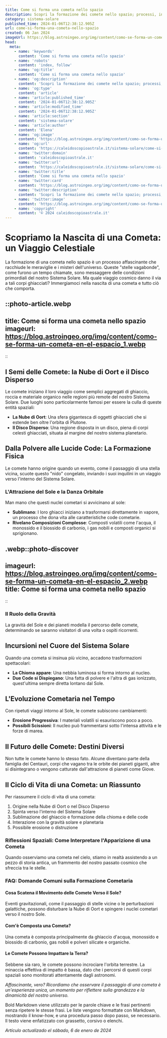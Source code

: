 ```yaml
---
title: Come si forma una cometa nello spazio
description: Scopri la formazione dei comete nello spazio; processi, ingredienti cosmici e curiosità astrali, in una guida semplice e intrigante.
category: sistema-solare
published_time: 2024-01-06T12:38:12.905Z
url: come-si-forma-una-cometa-nello-spazio
created: 06 Jan 2024
imageUrl: https://blog.astroingeo.org/img/content/como-se-forma-un-cometa-en-el-espacio_1.webp
head:
  meta:
    - name: 'keywords'
      content: 'Come si forma una cometa nello spazio'
    - name: 'robots'
      content: 'index, follow'
    - name: 'og:title'
      content: 'Come si forma una cometa nello spazio'
    - name: 'og:description'
      content: 'Scopri la formazione dei comete nello spazio; processi, ingredienti cosmici e curiosità astrali, in una guida semplice e intrigante.'
    - name: 'og:type'
      content: 'article'
    - name: 'article:published_time'
      content: '2024-01-06T12:38:12.905Z'
    - name: 'article:modified_time'
      content: '2024-01-06T12:38:12.905Z'
    - name: 'article:section'
      content: 'sistema-solare'
    - name: 'article:author'
      content: 'Elena'
    - name: 'og:image'
      content: 'https://blog.astroingeo.org/img/content/como-se-forma-un-cometa-en-el-espacio_1.webp'
    - name: 'og:url'
      content: 'https://caleidoscopioastrale.it/sistema-solare/come-si-forma-una-cometa-nello-spazio'
    - name: 'twitter:domain'
      content: 'caleidoscopioastrale.it'
    - name: 'twitter:url'
      content: 'https://caleidoscopioastrale.it/sistema-solare/come-si-forma-una-cometa-nello-spazio'
    - name: 'twitter:title'
      content: 'Come si forma una cometa nello spazio'
    - name: 'twitter:card'
      content: 'https://blog.astroingeo.org/img/content/como-se-forma-un-cometa-en-el-espacio_1.webp'
    - name: 'twitter:description'
      content: 'Scopri la formazione dei comete nello spazio; processi, ingredienti cosmici e curiosità astrali, in una guida semplice e intrigante.'
    - name: 'twitter:image'
      content: 'https://blog.astroingeo.org/img/content/como-se-forma-un-cometa-en-el-espacio_1.webp'
    - name: 'copyright'
      content: '© 2024 caleidoscopioastrale.it'
---
```

# Scopriamo la Nascita di una Cometa: un Viaggio Celestiale

La formazione di una cometa nello spazio è un processo affascinante che racchiude le meraviglie e i misteri dell'universo. Queste "stelle vagabonde", come furono un tempo chiamate, sono messaggere delle condizioni primordiali del nostro Sistema Solare. Ma quale viaggio cosmico danno il via a tali corpi ghiacciati? Immergiamoci nella nascita di una cometa e tutto ciò che comporta.

::photo-article.webp
---
title: Come si forma una cometa nello spazio
imageurl: https://blog.astroingeo.org/img/content/como-se-forma-un-cometa-en-el-espacio_1.webp
---
::

## I Semi delle Comete: la Nube di Oort e il Disco Disperso
Le comete iniziano il loro viaggio come semplici aggregati di ghiaccio, roccia e materiale organico nelle regioni più remote del nostro Sistema Solare. Due luoghi sono particolarmente famosi per essere la culla di queste entità spaziali:

- **La Nube di Oort**: Una sfera gigantesca di oggetti ghiacciati che si estende ben oltre l'orbita di Plutone.
- **Il Disco Disperso**: Una regione disposta in un disco, piena di corpi celesti ghiacciati, situata al margine del nostro sistema planetario.

## Dalla Polvere alle Lucide Code: La Formazione Fisica
Le comete hanno origine quando un evento, come il passaggio di una stella vicina, scuote questo "nido" congelato, inviando i suoi inquilini in un viaggio verso l'interno del Sistema Solare.

### L'Attrazione del Sole e la Danza Orbitale
Man mano che questi nuclei cometari si avvicinano al sole:

- **Sublimano**: I loro ghiacci iniziano a trasformarsi direttamente in vapore, un processo che dona vita alle caratteristiche code cometarie.
- **Rivelano Composizioni Complesse**: Composti volatili come l'acqua, il monossido e il biossido di carbonio, i gas nobili e composti organici si sprigionano.

.webp::photo-discover
---
imageurl: https://blog.astroingeo.org/img/content/como-se-forma-un-cometa-en-el-espacio_2.webp
title: Come si forma una cometa nello spazio
---
::

### Il Ruolo della Gravità
La gravità del Sole e dei pianeti modella il percorso delle comete, determinando se saranno visitatori di una volta o ospiti ricorrenti.

## Incursioni nel Cuore del Sistema Solare
Quando una cometa si insinua più vicino, accadono trasformazioni spettacolari:

- **La Chioma appare**: Una nebbia luminosa si forma intorno al nucleo.
- **Due Code si Dispiegano**: Una fatta di polvere e l'altra di gas ionizzato, quest'ultima sempre diretta lontano dal Sole.

## L'Evoluzione Cometaria nel Tempo
Con ripetuti viaggi intorno al Sole, le comete subiscono cambiamenti:

- **Erosione Progressiva**: I materiali volatili si esauriscono poco a poco.
- **Possibili Scissioni**: Il nucleo può frammentarsi sotto l'intensa attività e le forze di marea.

## Il Futuro delle Comete: Destini Diversi
Non tutte le comete hanno lo stesso fato. Alcune diventano parte della famiglia dei Centauri, corpi che vagano tra le orbite dei pianeti giganti, altre si disintegrano o vengono catturate dall'attrazione di pianeti come Giove.

## Il Ciclo di Vita di una Cometa: un Riassunto
Per riassumere il ciclo di vita di una cometa:

1. Origine nella Nube di Oort o nel Disco Disperso
2. Spinta verso l'interno del Sistema Solare
3. Sublimazione del ghiaccio e formazione della chioma e delle code
4. Interazione con la gravità solare e planetaria
5. Possibile erosione o distruzione

### Riflessioni Spaziali: Come Interpretare l'Apparizione di una Cometa
Quando osserviamo una cometa nel cielo, stiamo in realtà assistendo a un pezzo di storia antica, un frammento del nostro passato cosmico che sfreccia tra le stelle.

### FAQ: Domande Comuni sulla Formazione Cometaria

#### Cosa Scatena il Movimento delle Comete Verso il Sole?
Eventi gravitazionali, come il passaggio di stelle vicine o le perturbazioni galattiche, possono disturbare la Nube di Oort e spingere i nuclei cometari verso il nostro Sole.

#### Com'è Composta una Cometa?
Una cometa è composta principalmente da ghiaccio d'acqua, monossido e biossido di carbonio, gas nobili e polveri silicate e organiche.

#### Le Comete Possono Impattare la Terra?
Sebbene sia raro, le comete possono incrociare l'orbita terrestre. La minaccia effettiva di impatto è bassa, dato che i percorsi di questi corpi spaziali sono monitorati attentamente dagli astronomi.

_Affascinante, vero? Ricordiamo che osservare il passaggio di una cometa è un'esperienza unica, un momento per riflettere sulla grandezza e la dinamicità del nostro universo._ 

Bold Markdown viene utilizzato per le parole chiave e le frasi pertinenti senza ripetere le stesse frasi. Le liste vengono formattate con Markdown, mostrando il know-how, e una procedura passo dopo passo, se necessario. Il testo viene enfatizzato con grassetto, corsivo o elenchi.

_Artículo actualizado el sábado, 6 de enero de 2024_
